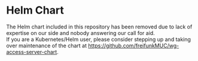 # Helm Chart

The Helm chart included in this repository has been removed due to lack of expertise on our side and nobody answering
our call for aid.  
If you are a Kubernetes/Helm user, please consider stepping up and taking over maintenance of the chart at
https://github.com/freifunkMUC/wg-access-server-chart.
